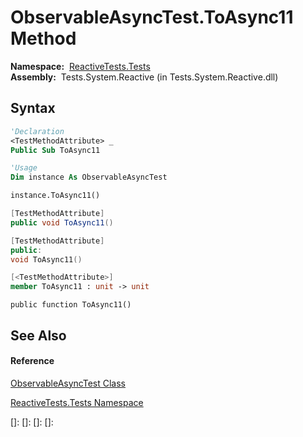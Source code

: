 # ObservableAsyncTest.ToAsync11 Method

**Namespace:**  [ReactiveTests.Tests](ReactiveTests.Tests\ReactiveTests.Tests.md)  
**Assembly:**  Tests.System.Reactive (in Tests.System.Reactive.dll)

## Syntax

```vb
'Declaration
<TestMethodAttribute> _
Public Sub ToAsync11
```

```vb
'Usage
Dim instance As ObservableAsyncTest

instance.ToAsync11()
```

```csharp
[TestMethodAttribute]
public void ToAsync11()
```

```c++
[TestMethodAttribute]
public:
void ToAsync11()
```

```fsharp
[<TestMethodAttribute>]
member ToAsync11 : unit -> unit 
```

```jscript
public function ToAsync11()
```

## See Also

#### Reference

[ObservableAsyncTest Class](ObservableAsyncTest\ObservableAsyncTest.md)

[ReactiveTests.Tests Namespace](ReactiveTests.Tests\ReactiveTests.Tests.md)

[]: 
[]: 
[]: 
[]: 